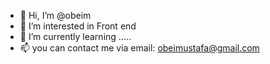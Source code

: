 - 👋 Hi, I’m @obeim
- 👀 I’m interested in Front end
- 🌱 I’m currently learning .....
- 📫 you can contact me via email: obeimustafa@gmail.com

<!---
obeim/obeim is a ✨ special ✨ repository because its `README.md` (this file) appears on your GitHub profile.
You can click the Preview link to take a look at your changes.
--->
